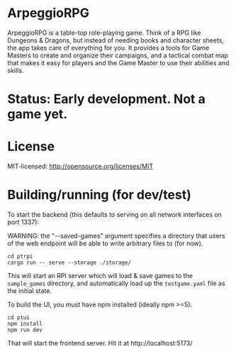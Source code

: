 # ArpeggioRPG

ArpeggioRPG is a table-top role-playing game. Think of a RPG like Dungeons & Dragons, but instead of
needing books and character sheets, the app takes care of everything for you. It provides a tools
for Game Masters to create and organize their campaigns, and a tactical combat map that makes it
easy for players and the Game Master to use their abilities and skills.

# Status: Early development. Not a game yet.

# License

MIT-licensed: http://opensource.org/licenses/MIT


# Building/running (for dev/test)

To start the backend (this defaults to serving on all network interfaces on port 1337):

WARNING: the "--saved-games" argument specifies a directory that users of the web endpoint will
be able to write arbitrary files to (for now).

```shell
cd ptrpi
cargo run -- serve --storage ./storage/
```

This will start an RPI server which will load & save games to the `sample_games` directory, and
automatically load up the `testgame.yaml` file as the initial state.

To build the UI, you must have npm installed (ideally npm >=5).

```shell
cd ptui
npm install
npm run dev
```

That will start the frontend server. Hit it at http://localhost:5173/

